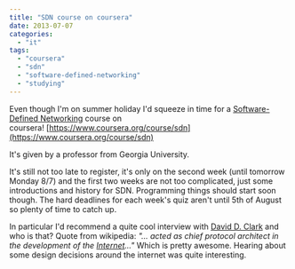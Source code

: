 ```yaml
---
title: "SDN course on coursera"
date: 2013-07-07
categories: 
  - "it"
tags: 
  - "coursera"
  - "sdn"
  - "software-defined-networking"
  - "studying"
---
```


Even though I'm on summer holiday I'd squeeze in time for a [Software-Defined Networking](http://en.wikipedia.org/wiki/Software-defined_networking "on wikipedia") course on coursera! [https://www.coursera.org/course/sdn](https://www.coursera.org/course/sdn)

It's given by a professor from Georgia University.

It's still not too late to register, it's only on the second week (until tomorrow Monday 8/7) and the first two weeks are not too complicated, just some introductions and history for SDN. Programming things should start soon though. The hard deadlines for each week's quiz aren't until 5th of August so plenty of time to catch up.

In particular I'd recommend a quite cool interview with [David D. Clark](http://en.wikipedia.org/wiki/David_D._Clark "on wikipedia") and who is that? Quote from wikipedia: _"... acted as chief protocol architect in the development of the [Internet](http://en.wikipedia.org/wiki/Internet "Internet")..."_ Which is pretty awesome. Hearing about some design decisions around the internet was quite interesting.
